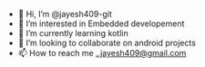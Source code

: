 - 👋 Hi, I’m @jayesh409-git
- 👀 I’m interested in Embedded developement
- 🌱 I’m currently learning kotlin
- 💞️ I’m looking to collaborate on android projects
- 📫 How to reach me ..jayesh409@gmail.com

<!---
jayesh409-git/jayesh409-git is a ✨ special ✨ repository because its `README.md` (this file) appears on your GitHub profile.
You can click the Preview link to take a look at your changes.
--->
